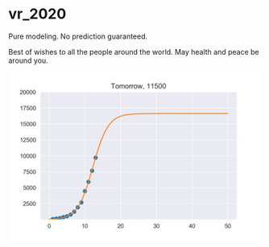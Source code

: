 # vr_2020
Pure modeling. No prediction guaranteed.

Best of wishes to all the people around the world.
May health and peace be around you.

![tmr](https://github.com/tongbaojia/vr_2020/blob/master/Plots/1_31_2020_sigmoid.png)